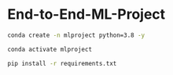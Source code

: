 # End-to-End-ML-Project

``` bash
conda create -n mlproject python=3.8 -y

```

``` bash
conda activate mlproject

```

``` bash
pip install -r requirements.txt

```